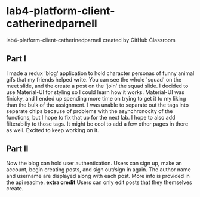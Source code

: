 # lab4-platform-client-catherinedparnell
lab4-platform-client-catherinedparnell created by GitHub Classroom

## Part I 
I made a redux 'blog' application to hold character personas of funny animal gifs that my friends helped write. You can see the whole 'squad' on the meet slide, and the create a post on the 'join' the squad slide. I decided to use Material-UI for styling so I could learn how it works. Material-UI was finicky, and I ended up spending more time on trying to get it to my liking than the bulk of the assignment. I was unable to separate out the tags into separate chips because of problems with the asynchronocity of the functions, but I hope to fix that up for the next lab. I hope to also add filterabiliy to those tags. It might be cool to add a few other pages in there as well. Excited to keep working on it.

## Part II
Now the blog can hold user authentication. Users can sign up, make an account, begin creating posts, and sign out/sign in again. The author name and username are displayed along with each post. More info is provided in the api readme. **extra credit** Users can only edit posts that they themselves create. 
